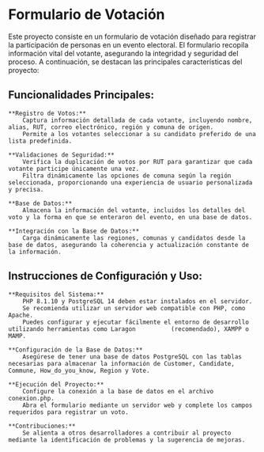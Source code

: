# Formulario de Votación

Este proyecto consiste en un formulario de votación diseñado para registrar la participación de personas en un evento electoral. El formulario recopila información vital del votante, asegurando la integridad y seguridad del proceso. A continuación, se destacan las principales características del proyecto:

## Funcionalidades Principales:

    **Registro de Votos:**
        Captura información detallada de cada votante, incluyendo nombre, alias, RUT, correo electrónico, región y comuna de origen.
        Permite a los votantes seleccionar a su candidato preferido de una lista predefinida.

    **Validaciones de Seguridad:**
        Verifica la duplicación de votos por RUT para garantizar que cada votante participe únicamente una vez.
        Filtra dinámicamente las opciones de comuna según la región seleccionada, proporcionando una experiencia de usuario personalizada y precisa.

    **Base de Datos:**
        Almacena la información del votante, incluidos los detalles del voto y la forma en que se enteraron del evento, en una base de datos.

    **Integración con la Base de Datos:**
        Carga dinámicamente las regiones, comunas y candidatos desde la base de datos, asegurando la coherencia y actualización constante de la información.

## Instrucciones de Configuración y Uso:

    **Requisitos del Sistema:**
        PHP 8.1.10 y PostgreSQL 14 deben estar instalados en el servidor.
        Se recomienda utilizar un servidor web compatible con PHP, como Apache.
        Puedes configurar y ejecutar fácilmente el entorno de desarrollo utilizando herramientas como Laragon          (recomendado), XAMPP o MAMP.

    **Configuración de la Base de Datos:**
        Asegúrese de tener una base de datos PostgreSQL con las tablas necesarias para almacenar la información de Customer, Candidate, Commune, How_do_you_know, Region y Vote.

    **Ejecución del Proyecto:**
        Configure la conexión a la base de datos en el archivo conexion.php.
        Abra el formulario mediante un servidor web y complete los campos requeridos para registrar un voto.

    **Contribuciones:**
        Se alienta a otros desarrolladores a contribuir al proyecto mediante la identificación de problemas y la sugerencia de mejoras.